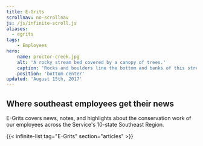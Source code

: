 ```yaml
---
title: E-Grits
scrollnav: no-scrollnav
js: /js/infinite-scroll.js
aliases:
  - egrits
tags:
    - Employees
hero:
    name: proctor-creek.jpg
    alt: 'A rocky stream bed covered by a canopy of trees.'
    caption: 'Rocks and boulders line the bottom and banks of this stretch of proctor creek. Photo by Katherine Taylor, USFWS.'
    position: 'bottom center'
updated: 'August 15th, 2017'
---
```


## Where southeast employees get their news

E-Grits covers news, notes, and highlights about the conservation work of our employees across the Service's 10-state Southeast Region. 

{{< infinite-list tag="E-Grits" section="articles" >}}
